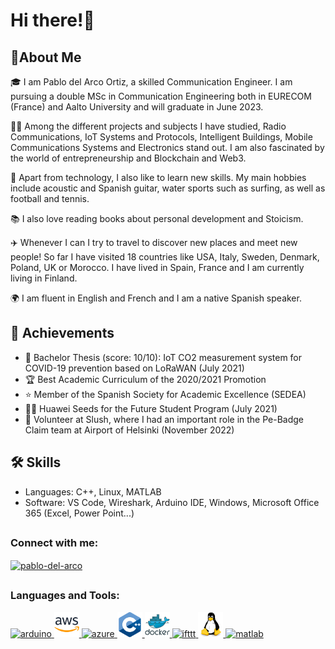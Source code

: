 <h1>Hi there!👋</h1>
<h2>🚀About Me</h2>

🎓 I am Pablo del Arco Ortiz, a skilled Communication Engineer. I am pursuing a double MSc in Communication Engineering both in EURECOM (France) and Aalto University and will graduate in June 2023.

👨‍💻 Among the different projects and subjects I have studied, Radio Communications, IoT Systems and Protocols, Intelligent Buildings, Mobile Communications Systems and Electronics stand out. I am also fascinated by the world of entrepreneurship and Blockchain and Web3.

🎸 Apart from technology, I also like to learn new skills. My main hobbies include acoustic and Spanish guitar, water sports such as surfing, as well as football and tennis.

📚 I also love reading books about personal development and Stoicism.

✈️ Whenever I can I try to travel to discover new places and meet new people! So far I have visited 18 countries like USA, Italy, Sweden, Denmark, Poland, UK or Morocco. I have lived in Spain, France and I am currently living in Finland.

🌍 I am fluent in English and French and I am a native Spanish speaker.





<h2>🏅 Achievements</h2>

- 📝 Bachelor Thesis (score: 10/10): IoT CO2 measurement system for COVID-19 prevention based on LoRaWAN (July 2021)
- 🏆 Best Academic Curriculum of the 2020/2021 Promotion
- ⭐ Member of the Spanish Society for Academic Excellence (SEDEA)
- 👨‍🎓 Huawei Seeds for the Future Student Program (July 2021)
- 🤝 Volunteer at Slush, where I had an important role in the Pe-Badge Claim team at Airport of Helsinki (November 2022)


<h2>🛠️ Skills</h2>

- Languages: C++, Linux, MATLAB
- Software: VS Code, Wireshark, Arduino IDE, Windows, Microsoft Office 365 (Excel, Power Point...)

<h2></h2>
<h3 align="left">Connect with me:</h3>
<p align="left">
<a href="https://linkedin.com/in/pablo-del-arco" target="blank"><img align="center" src="https://raw.githubusercontent.com/rahuldkjain/github-profile-readme-generator/master/src/images/icons/Social/linked-in-alt.svg" alt="pablo-del-arco" height="30" width="40" /></a>
</p>
<h2></h2>
<h3 align="left">Languages and Tools:</h3>
<p align="left"> <a href="https://www.arduino.cc/" target="_blank" rel="noreferrer"> <img src="https://cdn.worldvectorlogo.com/logos/arduino-1.svg" alt="arduino" width="40" height="40"/> </a> <a href="https://aws.amazon.com" target="_blank" rel="noreferrer"> <img src="https://raw.githubusercontent.com/devicons/devicon/master/icons/amazonwebservices/amazonwebservices-original-wordmark.svg" alt="aws" width="40" height="40"/> </a> <a href="https://azure.microsoft.com/en-in/" target="_blank" rel="noreferrer"> <img src="https://www.vectorlogo.zone/logos/microsoft_azure/microsoft_azure-icon.svg" alt="azure" width="40" height="40"/> </a> <a href="https://www.w3schools.com/cpp/" target="_blank" rel="noreferrer"> <img src="https://raw.githubusercontent.com/devicons/devicon/master/icons/cplusplus/cplusplus-original.svg" alt="cplusplus" width="40" height="40"/> </a> <a href="https://www.docker.com/" target="_blank" rel="noreferrer"> <img src="https://raw.githubusercontent.com/devicons/devicon/master/icons/docker/docker-original-wordmark.svg" alt="docker" width="40" height="40"/> </a> <a href="https://ifttt.com/" target="_blank" rel="noreferrer"> <img src="https://www.vectorlogo.zone/logos/ifttt/ifttt-ar21.svg" alt="ifttt" width="40" height="40"/> </a> <a href="https://www.linux.org/" target="_blank" rel="noreferrer"> <img src="https://raw.githubusercontent.com/devicons/devicon/master/icons/linux/linux-original.svg" alt="linux" width="40" height="40"/> </a> <a href="https://www.mathworks.com/" target="_blank" rel="noreferrer"> <img src="https://upload.wikimedia.org/wikipedia/commons/2/21/Matlab_Logo.png" alt="matlab" width="40" height="40"/> </a> </p>
